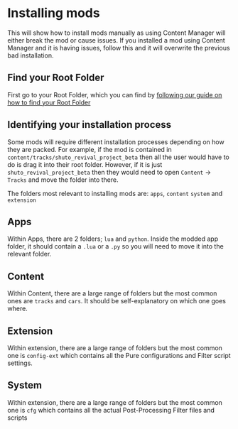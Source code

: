 # Installing mods

> <Badge type="tip" text="Updated"/>

This will show how to install mods manually as using Content Manager will either break the mod or cause issues. If you installed a mod using Content Manager and it is having issues, follow this and it will overwrite the previous bad installation.

## Find your Root Folder

First go to your Root Folder, which you can find by [following our guide on how to find your Root Folder](../modding/root-folder.md)

## Identifying your installation process
Some mods will require different installation processes depending on how they are packed. For example, if the mod is contained in `content/tracks/shuto_revival_project_beta` then all the user would have to do is drag it into their root folder. However, if it is just `shuto_revival_project_beta` then they would need to open `Content` → `Tracks` and move the folder into there.

The folders most relevant to installing mods are: `apps`, `content` `system` and `extension`

## Apps
Within Apps, there are 2 folders; `lua` and `python`. Inside the modded app folder, it should contain a `.lua` or a `.py` so you will need to move it into the relevant folder.

## Content
Within Content, there are a large range of folders but the most common ones are `tracks` and `cars`. It should be self-explanatory on which one goes where.

## Extension
Within extension, there are a large range of folders but the most common one is `config-ext` which contains all the Pure configurations and Filter script settings.

## System
Within extension, there are a large range of folders but the most common one is `cfg` which contains all the actual Post-Processing Filter files and scripts
